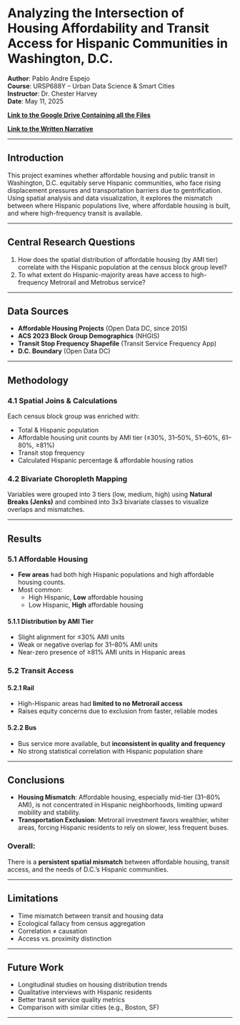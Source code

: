 # Analyzing the Intersection of Housing Affordability and Transit Access for Hispanic Communities in Washington, D.C.

**Author**: Pablo Andre Espejo  
**Course**: URSP688Y – Urban Data Science & Smart Cities  
**Instructor**: Dr. Chester Harvey  
**Date**: May 11, 2025

[**Link to the Google Drive Containing all the Files**](https://drive.google.com/drive/folders/1e2nGDsZfV_kfSOfiPWKqfelK_zvqVgPR?usp=share_link)

[**Link to the Written Narrative**](https://drive.google.com/file/d/1IddFn6Mos7H1QWQB4awTcNUUQKMHhtWz/view?usp=sharing)

---

## Introduction

This project examines whether affordable housing and public transit in Washington, D.C. equitably serve Hispanic communities, who face rising displacement pressures and transportation barriers due to gentrification. Using spatial analysis and data visualization, it explores the mismatch between where Hispanic populations live, where affordable housing is built, and where high-frequency transit is available.

---

## Central Research Questions

1. How does the spatial distribution of affordable housing (by AMI tier) correlate with the Hispanic population at the census block group level?
2. To what extent do Hispanic-majority areas have access to high-frequency Metrorail and Metrobus service?

---

## Data Sources

- **Affordable Housing Projects** (Open Data DC, since 2015)
- **ACS 2023 Block Group Demographics** (NHGIS)
- **Transit Stop Frequency Shapefile** (Transit Service Frequency App)
- **D.C. Boundary** (Open Data DC)

---

## Methodology

### 4.1 Spatial Joins & Calculations
Each census block group was enriched with:
- Total & Hispanic population
- Affordable housing unit counts by AMI tier (≤30%, 31–50%, 51–60%, 61–80%, ≥81%)
- Transit stop frequency
- Calculated Hispanic percentage & affordable housing ratios

### 4.2 Bivariate Choropleth Mapping
Variables were grouped into 3 tiers (low, medium, high) using **Natural Breaks (Jenks)** and combined into 3x3 bivariate classes to visualize overlaps and mismatches.

---

## Results

### 5.1 Affordable Housing

- **Few areas** had both high Hispanic populations and high affordable housing counts.
- Most common:  
  - High Hispanic, **Low** affordable housing  
  - Low Hispanic, **High** affordable housing

#### 5.1.1 Distribution by AMI Tier
- Slight alignment for ≤30% AMI units
- Weak or negative overlap for 31–80% AMI units
- Near-zero presence of ≥81% AMI units in Hispanic areas

### 5.2 Transit Access

#### 5.2.1 Rail
- High-Hispanic areas had **limited to no Metrorail access**
- Raises equity concerns due to exclusion from faster, reliable modes

#### 5.2.2 Bus
- Bus service more available, but **inconsistent in quality and frequency**
- No strong statistical correlation with Hispanic population share

---

## Conclusions

- **Housing Mismatch**: Affordable housing, especially mid-tier (31–80% AMI), is not concentrated in Hispanic neighborhoods, limiting upward mobility and stability.
- **Transportation Exclusion**: Metrorail investment favors wealthier, whiter areas, forcing Hispanic residents to rely on slower, less frequent buses.

### Overall:
There is a **persistent spatial mismatch** between affordable housing, transit access, and the needs of D.C.’s Hispanic communities.

---

## Limitations

- Time mismatch between transit and housing data
- Ecological fallacy from census aggregation
- Correlation ≠ causation
- Access vs. proximity distinction

---

## Future Work

- Longitudinal studies on housing distribution trends
- Qualitative interviews with Hispanic residents
- Better transit service quality metrics
- Comparison with similar cities (e.g., Boston, SF)

---
